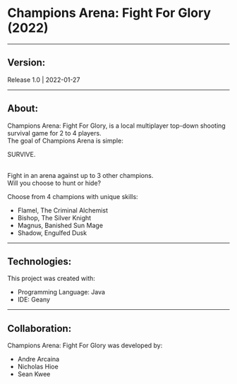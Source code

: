 # Champions Arena: Fight For Glory (2022)
***

## Version: 
Release 1.0 | 2022-01-27

***
## About:
Champions Arena: Fight For Glory, is a local multiplayer top-down shooting survival game for 2 to 4 players.
<br>The goal of Champions Arena is simple:<br/>

SURVIVE.

<br>Fight in an arena against up to 3 other champions.<br/>
Will you choose to hunt or hide?

Choose from 4 champions with unique skills:
* Flamel, The Criminal Alchemist
* Bishop, The Silver Knight
* Magnus, Banished Sun Mage
* Shadow, Engulfed Dusk

***
## Technologies:
This project was created with:
* Programming Language: Java
* IDE: Geany

***
## Collaboration:
Champions Arena: Fight For Glory was developed by:
* Andre Arcaina
* Nicholas Hioe
* Sean Kwee
